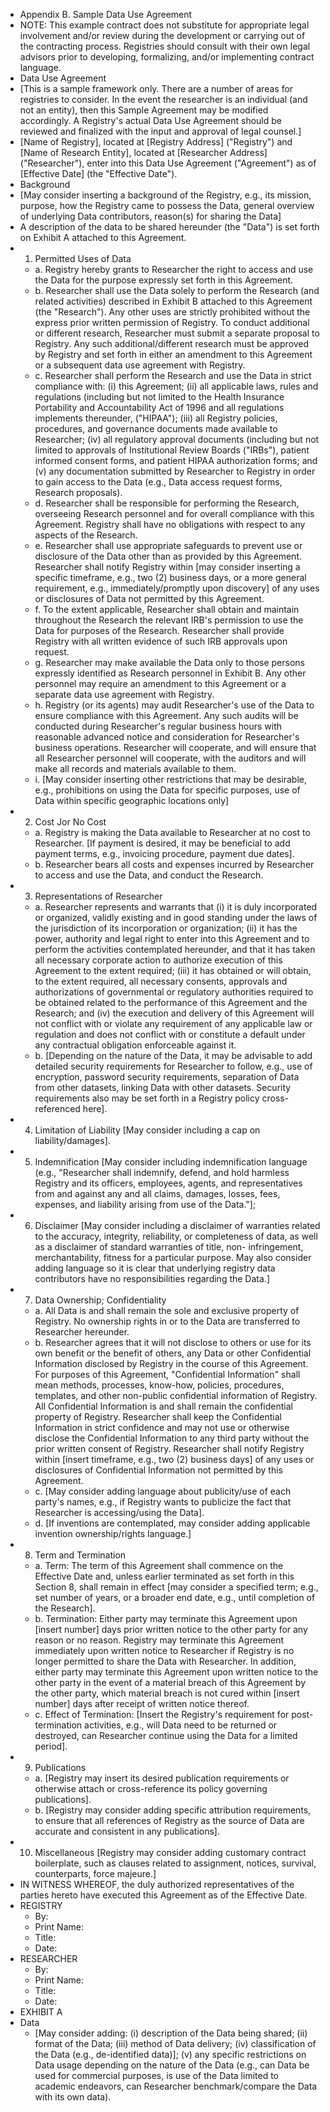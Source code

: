 * Appendix B. Sample Data Use Agreement
* NOTE: This example contract does not substitute for appropriate legal involvement and/or review during the development or carrying out of the contracting process. Registries should consult with their own legal advisors prior to developing, formalizing, and/or implementing contract language.
* Data Use Agreement
* [This is a sample framework only. There are a number of areas for registries to consider. In the event the researcher is an individual (and not an entity), then this Sample Agreement may be modified accordingly. A Registry's actual Data Use Agreement should be reviewed and finalized with the input and approval of legal counsel.]
* [Name of Registry], located at [Registry Address] ("Registry") and [Name of Research Entity], located at [Researcher Address] ("Researcher"), enter into this Data Use Agreement ("Agreement") as of [Effective Date] (the "Effective Date").
* Background
* [May consider inserting a background of the Registry, e.g., its mission, purpose, how the Registry came to possess the Data, general overview of underlying Data contributors, reason(s) for sharing the Data]
* A description of the data to be shared hereunder (the "Data") is set forth on Exhibit A attached to this Agreement.
* 1. Permitted Uses of Data
    * a. Registry hereby grants to Researcher the right to access and use the Data for the purpose expressly set forth in this Agreement.
    * b. Researcher shall use the Data solely to perform the Research (and related activities) described in Exhibit B attached to this Agreement (the "Research"). Any other uses are strictly prohibited without the express prior written permission of Registry. To conduct additional or different research, Researcher must submit a separate proposal to Registry. Any such additional/different research must be approved by Registry and set forth in either an amendment to this Agreement or a subsequent data use agreement with Registry.
    * c. Researcher shall perform the Research and use the Data in strict compliance with: (i) this Agreement; (ii) all applicable laws, rules and regulations (including but not limited to the Health Insurance Portability and Accountability Act of 1996 and all regulations implements thereunder, ("HIPAA"); (iii) all Registry policies, procedures, and governance documents made available to Researcher; (iv) all regulatory approval documents (including but not limited to approvals of Institutional Review Boards ("IRBs"), patient informed consent forms, and patient HIPAA authorization forms; and (v) any documentation submitted by Researcher to Registry in order to gain access to the Data (e.g., Data access request forms, Research proposals).
    * d. Researcher shall be responsible for performing the Research, overseeing Research personnel and for overall compliance with this Agreement. Registry shall have no obligations with respect to any aspects of the Research.
    * e. Researcher shall use appropriate safeguards to prevent use or disclosure of the Data other than as provided by this Agreement. Researcher shall notify Registry within [may consider inserting a specific timeframe, e.g., two (2) business days, or a more general requirement, e.g., immediately/promptly upon discovery] of any uses or disclosures of Data not permitted by this Agreement.
    * f. To the extent applicable, Researcher shall obtain and maintain throughout the Research the relevant IRB's permission to use the Data for purposes of the Research. Researcher shall provide Registry with all written evidence of such IRB approvals upon request.
    * g. Researcher may make available the Data only to those persons expressly identified as Research personnel in Exhibit B. Any other personnel may require an amendment to this Agreement or a separate data use agreement with Registry.
    * h. Registry (or its agents) may audit Researcher's use of the Data to ensure compliance with this Agreement. Any such audits will be conducted during Researcher's regular business hours with reasonable advanced notice and consideration for Researcher's business operations. Researcher will cooperate, and will ensure that all Researcher personnel will cooperate, with the auditors and will make all records and materials available to them.
    * i. [May consider inserting other restrictions that may be desirable, e.g., prohibitions on using the Data for specific purposes, use of Data within specific geographic locations only]
* 2. Cost Jor No Cost
    * a. Registry is making the Data available to Researcher at no cost to Researcher. [If payment is desired, it may be beneficial to add payment terms, e.g., invoicing procedure, payment due dates].
    * b. Researcher bears all costs and expenses incurred by Researcher to access and use the Data, and conduct the Research.
* 3. Representations of Researcher
    * a. Researcher represents and warrants that (i) it is duly incorporated or organized, validly existing and in good standing under the laws of the jurisdiction of its incorporation or organization; (ii) it has the power, authority and legal right to enter into this Agreement and to perform the activities contemplated hereunder, and that it has taken all necessary corporate action to authorize execution of this Agreement to the extent required; (iii) it has obtained or will obtain, to the extent required, all necessary consents, approvals and authorizations of governmental or regulatory authorities required to be obtained related to the performance of this Agreement and the Research; and (iv) the execution and delivery of this Agreement will not conflict with or violate any requirement of any applicable law or regulation and does not conflict with or constitute a default under any contractual obligation enforceable against it.
    * b. [Depending on the nature of the Data, it may be advisable to add detailed security requirements for Researcher to follow, e.g., use of encryption, password security requirements, separation of Data from other datasets, linking Data with other datasets. Security requirements also may be set forth in a Registry policy cross-referenced here].
* 4. Limitation of Liability [May consider including a cap on liability/damages].
* 5. Indemnification [May consider including indemnification language (e.g., "Researcher shall indemnify, defend, and hold harmless Registry and its officers, employees, agents, and representatives from and against any and all claims, damages, losses, fees, expenses, and liability arising from use of the Data."];
* 6. Disclaimer [May consider including a disclaimer of warranties related to the accuracy, integrity, reliability, or completeness of data, as well as a disclaimer of standard warranties of title, non- infringement, merchantability, fitness for a particular purpose. May also consider adding language so it is clear that underlying registry data contributors have no responsibilities regarding the Data.]
* 7. Data Ownership; Confidentiality
    * a. All Data is and shall remain the sole and exclusive property of Registry. No ownership rights in or to the Data are transferred to Researcher hereunder.
    * b. Researcher agrees that it will not disclose to others or use for its own benefit or the benefit of others, any Data or other Confidential Information disclosed by Registry in the course of this Agreement. For purposes of this Agreement, "Confidential Information" shall mean methods, processes, know-how, policies, procedures, templates, and other non-public confidential information of Registry. All Confidential Information is and shall remain the confidential property of Registry. Researcher shall keep the Confidential Information in strict confidence and may not use or otherwise disclose the Confidential Information to any third party without the prior written consent of Registry. Researcher shall notify Registry within [insert timeframe, e.g., two (2) business days] of any uses or disclosures of Confidential Information not permitted by this Agreement.
    * c. [May consider adding language about publicity/use of each party's names, e.g., if Registry wants to publicize the fact that Researcher is accessing/using the Data].
    * d. [If inventions are contemplated, may consider adding applicable invention ownership/rights language.]
* 8. Term and Termination
    * a. Term: The term of this Agreement shall commence on the Effective Date and, unless earlier terminated as set forth in this Section 8, shall remain in effect [may consider a specified term; e.g., set number of years, or a broader end date, e.g., until completion of the Research].
    * b. Termination: Either party may terminate this Agreement upon [insert number] days prior written notice to the other party for any reason or no reason. Registry may terminate this Agreement immediately upon written notice to Researcher if Registry is no longer permitted to share the Data with Researcher. In addition, either party may terminate this Agreement upon written notice to the other party in the event of a material breach of this Agreement by the other party, which material breach is not cured within [insert number] days after receipt of written notice thereof.
    * c. Effect of Termination: [Insert the Registry's requirement for post-termination activities, e.g., will Data need to be returned or destroyed, can Researcher continue using the Data for a limited period].
* 9. Publications
    * a. [Registry may insert its desired publication requirements or otherwise attach or cross-reference its policy governing publications].
    * b. [Registry may consider adding specific attribution requirements, to ensure that all references of Registry as the source of Data are accurate and consistent in any publications].
* 10. Miscellaneous [Registry may consider adding customary contract boilerplate, such as clauses related to assignment, notices, survival, counterparts, force majeure.]
* IN WITNESS WHEREOF, the duly authorized representatives of the parties hereto have executed this Agreement as of the Effective Date.
* REGISTRY
    * By:
    * Print Name:
    * Title:
    * Date:
* RESEARCHER
    * By:
    * Print Name:
    * Title:
    * Date:
* EXHIBIT A
* Data
    * [May consider adding: (i) description of the Data being shared; (ii) format of the Data; (iii) method of Data delivery; (iv) classification of the Data (e.g., de-identified data)]; (v) any specific restrictions on Data usage depending on the nature of the Data (e.g., can Data be used for commercial purposes, is use of the Data limited to academic endeavors, can Researcher benchmark/compare the Data with its own data).